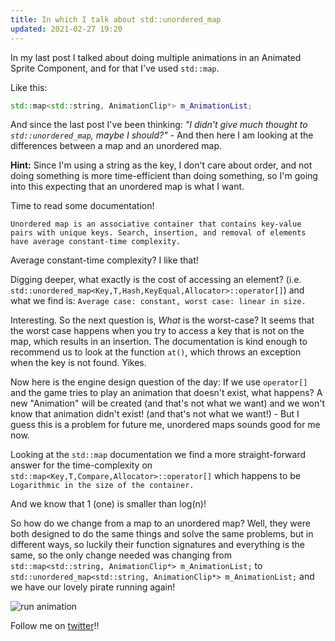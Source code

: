 ```yaml
---
title: In which I talk about std::unordered_map
updated: 2021-02-27 19:20
---
```


In my last post I talked about doing multiple animations in an Animated Sprite Component, and for that I've used `std::map`.

Like this:

```cpp
std::map<std::string, AnimationClip*> m_AnimationList;
```

And since the last post I've been thinking: *"I didn't give much thought to `std::unordered_map`, maybe I should?"* - And then here I am looking at the differences between a map and an unordered map. 

**Hint:** Since I'm using a string as the key, I don't care about order, and not doing something is more time-efficient than doing something, so I'm going into this expecting that an unordered map is what I want.

Time to read some documentation!

```
Unordered map is an associative container that contains key-value pairs with unique keys. Search, insertion, and removal of elements have average constant-time complexity.
```

Average constant-time complexity? I like that! 

Digging deeper, what exactly is the cost of accessing an element? (i.e. `std::unordered_map<Key,T,Hash,KeyEqual,Allocator>::operator[]`) and what we find is: `Average case: constant, worst case: linear in size.`

Interesting. So the next question is, *What* is the worst-case? It seems that the worst case happens when you try to access a key that is not on the map, which results in an insertion. The documentation is kind enough to recommend us to look at the function `at()`, which throws an exception when the key is not found. Yikes.

Now here is the engine design question of the day: If we use `operator[]` and the game tries to play an animation that doesn't exist, what happens? A new "Animation" will be created (and that's not what we want) and we won't know that animation didn't exist! (and that's not what we want!) - But I guess this is a problem for future me, unordered maps sounds good for me now.

Looking at the `std::map` documentation we find a more straight-forward answer for the time-complexity on `std::map<Key,T,Compare,Allocator>::operator[]` which happens to be `Logarithmic in the size of the container.`

And we know that 1 (one) is smaller than log(n)!

So how do we change from a map to an unordered map? Well, they were both designed to do the same things and solve the same problems, but in different ways, so luckily their function signatures and everything is the same, so the only change needed was changing from `std::map<std::string, AnimationClip*> m_AnimationList;` to `std::unordered_map<std::string, AnimationClip*> m_AnimationList;` and we have our lovely pirate running again!

![run animation]({{site.baseurl}}/assets/r2d_runanimation2.gif)

Follow me on [twitter](https://twitter.com/guilhermepo2)!!

